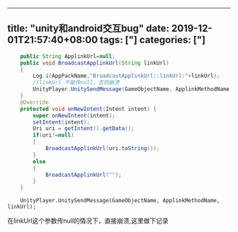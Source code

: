 ﻿
---
title: "unity和android交互bug"
date: 2019-12-01T21:57:40+08:00
tags: ["]
categories: ["]
---

<!--more-->


``` java
    public String ApplinkUrl=null;
    public void BroadcastApplinkUrl(String linkUrl)
    {
    	Log.i(AppPackName,"BroadcastApplinkUrl::linkUrl:"+linkUrl);
        //linkUrl 不能传null，否则崩溃
    	UnityPlayer.UnitySendMessage(GameObjectName, ApplinkMethodName, linkUrl);
    }
    @Override
    protected void onNewIntent(Intent intent) {
    	super.onNewIntent(intent);
    	setIntent(intent);
    	Uri uri = getIntent().getData();
    	if(uri!=null)
    	{
    		BroadcastApplinkUrl(uri.toString());
    	}
    	else
    	{
    		BroadcastApplinkUrl("");
    	}
    }    
```




    	UnityPlayer.UnitySendMessage(GameObjectName, ApplinkMethodName, linkUrl);
  在linkUrl这个参数传null的情况下，直接崩溃,这里做下记录

